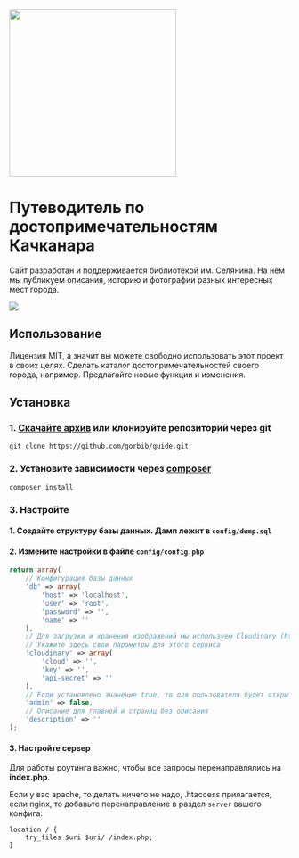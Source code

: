 <img src="https://xn--80aaafs0abz2a9d.xn--p1ai/images/mountain.svg" width="300">

# Путеводитель по достопримечательностям Качканара

Сайт разработан и поддерживается библиотекой им. Селянина. На нём мы публикуем описания, историю и фотографии разных интересных мест города.

<img src="https://res.cloudinary.com/library/image/upload/v1488273900/guide/%D0%A1%D0%BD%D0%B8%D0%BC%D0%BE%D0%BA_%D1%8D%D0%BA%D1%80%D0%B0%D0%BD%D0%B0_2017-02-28_%D0%B2_14.23.06.png">

## Использование
Лицензия MIT, а значит вы можете свободно использовать этот проект в своих целях. Сделать каталог достопримечательностей своего города, например.
Предлагайте новые функции и изменения.

## Установка
### 1. [Скачайте архив](https://github.com/gorbib/guide/archive/master.zip) или клонируйте репозиторий через git
`git clone https://github.com/gorbib/guide.git`

### 2. Установите зависимости через [composer](http://getcomposer.org/)
`composer install`

### 3. Настройте
#### 1. Создайте структуру базы данных. Дамп лежит в `config/dump.sql`

#### 2. Измените настройки в файле `config/config.php`
```php
return array(
    // Конфигурация базы данных
    'db' => array(
        'host' => 'localhost',
        'user' => 'root',
        'password' => '',
        'name' => ''
    ),
    // Для загрузки и хранения изображений мы используем Cloudinary (https://cloudinary.com)
    // Укажите здесь свои параметры для этого сервиса
    'cloudinary' => array(
        'cloud' => '',
        'key' => '',
        'api-secret' => ''
    ),
    // Если установлено значение true, то для пользователя будет открыт доступ к редактированию материалов
    'admin' => false,
    // Описание для главной и страниц без описания
    'description' => ''
);
```
#### 3. Настройте сервер
Для работы роутинга важно, чтобы все запросы перенаправлялись на __index.php__.

Если у вас apache, то делать ничего не надо, .htaccess прилагается, если nginx, то добавьте перенаправление в раздел `server` вашего конфига:
```
location / {
    try_files $uri $uri/ /index.php;
}
```

